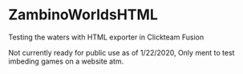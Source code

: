 # ZambinoWorldsHTML
Testing the waters with HTML exporter in Clickteam Fusion 

Not currently ready for public use as of 1/22/2020, Only ment to test imbeding games on a website atm.
